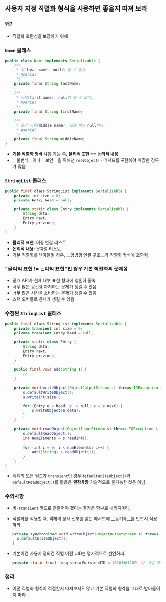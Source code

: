 ## 사용자 지정 직렬화 형식을 사용하면 좋을지 따져 보라

### 왜?

- 직렬화 호환성을 보장하기 위해

### `Name` 클래스

```java
public class Name implements Serializable {
	/**
	 * 성(last name). null이 될 수 없다.
	 * @serial
	 */
	private final String lastName;
  
  	/**
	 * 이름(first name). null이 될 수 없다.
	 * @serial
	 */
	private final String firstName;
  
  	/**
	 * 중간 이름(middle name). 없을 때는 null이다.
	 * @serial
	 */
	private final String middleName;
}
```

- __기본 직렬화 형식__ 사용 가능
  즉, __물리적 표현 == 논리적 내용__
- __불변식__이나 __보안__을 위해선 `readObject()` 메서드를 구현해야 마땅한 경우가 많음

### `StringList` 클래스

```java
public final class StringList implements Serializable {
	private int size = 0;
	private Entry head = null;

	private static class Entry implements Serializable {
    	String data;
    	Entry next;
    	Entry previous;
	}
}
```

- __물리적 표현__: 이중 연결 리스트
- __논리적 내용__: 문자열 리스트
- 기본 직렬화를 받아들일 경우, __양방향 연결 구조__가 직렬화 형식에 포함됨

### "물리적 표현 != 논리적 표현"인 경우 기본 직렬화의 문제점

- 공개 API가 현재 내부 표현 형태에 영원히 종속
- 너무 많은 공간을 차지하는 문제가 생길 수 있음
- 너무 많은 시간을 소비하는 문제가 생길 수 있음
- 스택 오버플로 문제가 생길 수 있음

### 수정된 `StringList` 클래스

```java
public final class StringList implements Serializable {
	private transient int size = 0;
	private transient Entry head = null;

	private static class Entry {
    	String data;
    	Entry next;
    	Entry previous;
	}

	public final void add(String s) {
    	// ...
	}

	private void writeObject(ObjectOutputStream s) throws IOException {
    	s.defaultWriteObject();
    	s.writeInt(size);
    
    	for (Entry e = head; e != null; e = e.next) {
        	s.writeObject(e.data);
    	}
	}

	private void readObject(ObjectInputStream s) throws IOException {
    	s.defaultReadObject();
    	int numElements = s.readInt();
    
    	for (int i = 0; i < numElements; i++) {
        	add((String) s.readObject());
    	}
	}
}
```

- 객체의 모든 필드가 `transient`인 경우 `defaultWriteObject()`와 `defaultReadObject()`를 활용은 __권장사항__
  기술적으로 불가능한 것은 아님

### 주의사항

- 비-`transient` 필드로 만들어야 겠다는 결정은 함부로 내리지마라.

- 직렬화를 적용할 때, 객체의 상태 전부를 읽는 메서드에 __동기화__를 반드시 적용하라.

  ```java
  private synchronized void writeObject(ObjectOutputStream s) throws IOException {
  	s.defaultWriteObject();
  }
  ```

- 기본이건 사용자 정의건 직렬 버전 UID는 명시적으로 선언하라.

  ```java
  private static final long serialVersionUID = 10203901202L // 사실 무작위 Long 값
  ```

### 정리

- 어떤 직렬화 형식이 적절할지 따져보지도 않고 기본 직렬화 형식을 그대로 받아들이지 마라.